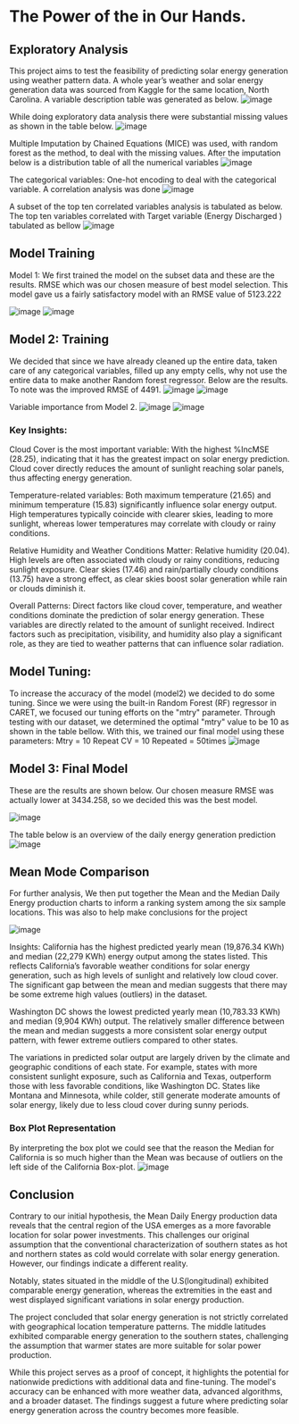 # The Power of the in Our Hands.

## Exploratory Analysis 

This project aims to test the feasibility of predicting solar energy generation using weather pattern data. 
A whole year’s weather and solar energy generation data was sourced from Kaggle for the same location, North Carolina. A variable description table was generated as below. 
![image](https://github.com/user-attachments/assets/4bb15f7b-ddd5-47ff-acff-93339824a212)

While doing exploratory data analysis there were substantial missing values as shown in the table below.
![image](https://github.com/user-attachments/assets/34538e5e-8b90-4ae1-97b5-bfc47f197f8a)

Multiple Imputation by Chained Equations (MICE) was used, with random forest as the method, to deal with the missing values. After the imputation below is a distribution table of all the numerical variables
![image](https://github.com/user-attachments/assets/6ce1a74e-1a5a-46f8-80fc-2ef6275e2481)

The categorical variables: One-hot encoding to deal with the categorical variable. A correlation analysis was done 
![image](https://github.com/user-attachments/assets/9c449d97-f313-4aed-a143-2287d0c31cfc)

A subset of the top ten correlated variables analysis is tabulated as below.  The top ten variables correlated with Target variable (Energy Discharged ) tabulated as bellow
![image](https://github.com/user-attachments/assets/b2493db7-e802-427a-b897-56382a3660ec)

## Model Training
Model 1: We first trained the model on the subset data and these are the results. 
RMSE which was our chosen measure of best model selection. This model gave us a fairly satisfactory model with an RMSE value of 5123.222

![image](https://github.com/user-attachments/assets/d26fc178-8904-42f6-84ca-59626f76cc6b)  ![image](https://github.com/user-attachments/assets/f43e52d6-67b1-4045-a494-388d510c24e6)

## Model 2:  Training
We decided that since we have already cleaned up the entire data, taken care of any categorical variables, filled up any empty cells, why not use the entire data to make another Random forest regressor. Below are the results.  To note was the improved RMSE of 4491.
![image](https://github.com/user-attachments/assets/ffb5a582-6f82-46e7-a5b3-4f9769a07b41)  ![image](https://github.com/user-attachments/assets/41dd92b5-eacb-4342-b9fd-25247a8ea2bb)

Variable importance from Model 2.
![image](https://github.com/user-attachments/assets/2852b207-2da8-4968-844e-2447d431fbee) ![image](https://github.com/user-attachments/assets/77fc0339-313d-41ba-a58f-a7a34d2f86b1)

### Key Insights:
Cloud Cover is the most important variable: With the highest %IncMSE (28.25), indicating that it has the greatest impact on solar energy prediction. Cloud cover directly reduces the amount of sunlight reaching solar panels, thus affecting energy generation.

Temperature-related variables: Both maximum temperature (21.65) and minimum temperature (15.83) significantly influence solar energy output. High temperatures typically coincide with clearer skies, leading to more sunlight, whereas lower temperatures may correlate with cloudy or rainy conditions.

Relative Humidity and Weather Conditions Matter: Relative humidity (20.04). High levels are often associated with cloudy or rainy conditions, reducing sunlight exposure. Clear skies (17.46) and rain/partially cloudy conditions (13.75) have a strong effect, as clear skies boost solar generation while rain or clouds diminish it.

Overall Patterns: Direct factors like cloud cover, temperature, and weather conditions dominate the prediction of solar energy generation. These variables are directly related to the amount of sunlight received. Indirect factors such as precipitation, visibility, and humidity also play a significant role, as they are tied to weather patterns that can influence solar radiation.

## Model Tuning: 
To  increase the accuracy of the model (model2) we decided to do some tuning. Since we were using the built-in Random Forest (RF) regressor in CARET, we focused our tuning efforts on the "mtry" parameter.  Through testing with our dataset, we determined the optimal "mtry" value to be 10 as shown in the table bellow. 
With this, we trained our final model using these parameters:
Mtry = 10
Repeat CV =  10
Repeated =  50times 
![image](https://github.com/user-attachments/assets/56910bc3-7d3a-4914-9938-2448458fae77)

## Model 3: Final Model 
These are the results are shown below. Our chosen measure RMSE was actually lower at 3434.258, so we decided this was the best model.


![image](https://github.com/user-attachments/assets/caad2fb9-7f64-46ce-b409-21c56165a2b4)

The table below is an overview of the daily energy generation prediction 
![image](https://github.com/user-attachments/assets/0b660213-196f-49f2-82f8-f1f4aa332c92)

## Mean Mode Comparison 
For further analysis, We then put together the Mean and the Median Daily Energy production charts to inform a ranking system among the six sample locations. This was also to help make conclusions for the project

![image](https://github.com/user-attachments/assets/519df939-6883-4626-9de0-f78b1db41c8b)

Insights:
California has the highest predicted yearly mean (19,876.34 KWh) and median (22,279 KWh) energy output among the states listed. 
This reflects California’s favorable weather conditions for solar energy generation, such as high levels of sunlight and relatively low cloud cover. 
The significant gap between the mean and median suggests that there may be some extreme high values (outliers) in the dataset. 

Washington DC shows the lowest predicted yearly mean (10,783.33 KWh) and median (9,904 KWh) output. 
The relatively smaller difference between the mean and median suggests a more consistent solar energy output pattern, with fewer extreme outliers compared to other states.

The variations in predicted solar output are largely driven by the climate and geographic conditions of each state. 
For example, states with more consistent sunlight exposure, such as California and Texas, outperform those with less favorable conditions, like Washington DC. 
States like Montana and Minnesota, while colder, still generate moderate amounts of solar energy, likely due to less cloud cover during sunny periods.

### Box Plot Representation
By interpreting the box plot we could see that the reason the Median for California is so much higher than the Mean was because of outliers on the left side of the California Box-plot. 
![image](https://github.com/user-attachments/assets/883fa55d-122d-4b8d-9fa3-ed8921bb2d53)

## Conclusion 
Contrary to our initial hypothesis, the Mean Daily Energy production data reveals that the central region of the USA emerges as a more favorable location for solar power investments. 
This challenges our original assumption that the conventional characterization of southern states as hot and northern states as cold would correlate with solar energy generation. However, our findings indicate a different reality.

Notably, states situated in the middle of the U.S(longitudinal) exhibited comparable energy generation, whereas the extremities in the east and west displayed significant variations in solar energy production. 

The project concluded that solar energy generation is not strictly correlated with geographical location temperature patterns. The middle latitudes exhibited comparable energy generation to the southern states, 
challenging the assumption that warmer states are more suitable for solar power production.

While this project serves as a proof of concept, it highlights the potential for nationwide predictions with additional data and fine-tuning. 
The model's accuracy can be enhanced with more weather data, advanced algorithms, and a broader dataset. The findings suggest a future where predicting solar energy generation across the country becomes more feasible.










 

